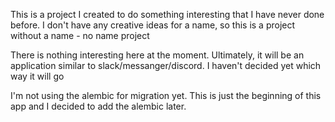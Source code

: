 This is a project I created to do something interesting that I have never done before. 
I don't have any creative ideas for a name, so this is a project without a name - no name project

There is nothing interesting here at the moment. Ultimately, it will be an application similar to slack/messanger/discord. I haven't decided yet which way it will go

I'm not using the alembic for migration yet. This is just the beginning of this app and I decided to add the alembic later.
